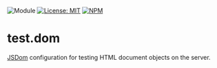 ![Module](https://img.shields.io/badge/%40platform-test.dom-%23EA4E7E.svg)
[![License: MIT](https://img.shields.io/badge/license-MIT-blue.svg)](https://opensource.org/licenses/MIT)
[![NPM](https://img.shields.io/npm/v/@platform/test.dom.svg?colorB=blue&style=flat)](https://www.npmjs.com/package/@platform/test.dom)

# test.dom
[JSDom](https://github.com/jsdom/jsdom) configuration for testing HTML document objects on the server.

